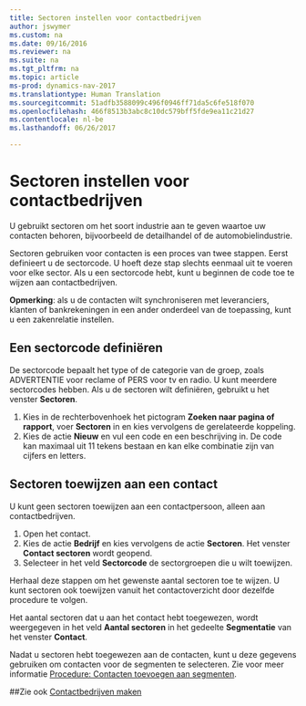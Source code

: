 ```yaml
---
title: Sectoren instellen voor contactbedrijven
author: jswymer
ms.custom: na
ms.date: 09/16/2016
ms.reviewer: na
ms.suite: na
ms.tgt_pltfrm: na
ms.topic: article
ms-prod: dynamics-nav-2017
ms.translationtype: Human Translation
ms.sourcegitcommit: 51adfb3588099c496f0946ff71da5c6fe518f070
ms.openlocfilehash: 466f8513b3abc8c10dc579bff5fde9ea11c21d27
ms.contentlocale: nl-be
ms.lasthandoff: 06/26/2017

---
```

# <a name="set-up-industry-groups-for-contact-companies"></a>Sectoren instellen voor contactbedrijven
U gebruikt sectoren om het soort industrie aan te geven waartoe uw contacten behoren, bijvoorbeeld de detailhandel of de automobielindustrie.

Sectoren gebruiken voor contacten is een proces van twee stappen. Eerst definieert u de sectorcode. U hoeft deze stap slechts eenmaal uit te voeren voor elke sector. Als u een sectorcode hebt, kunt u beginnen de code toe te wijzen aan contactbedrijven.

**Opmerking**: als u de contacten wilt synchroniseren met leveranciers, klanten of bankrekeningen in een ander onderdeel van de toepassing, kunt u een zakenrelatie instellen.

## <a name="define-an-industry-group-code"></a>Een sectorcode definiëren
De sectorcode bepaalt het type of de categorie van de groep, zoals ADVERTENTIE voor reclame of PERS voor tv en radio. U kunt meerdere sectorcodes hebben. Als u de sectoren wilt definiëren, gebruikt u het venster **Sectoren**.

1. Kies in de rechterbovenhoek het pictogram **Zoeken naar pagina of rapport**, voer **Sectoren** in en kies vervolgens de gerelateerde koppeling.
2. Kies de actie **Nieuw** en vul een code en een beschrijving in. De code kan maximaal uit 11 tekens bestaan en kan elke combinatie zijn van cijfers en letters.

## <a name="assign-industry-groups-to-a-contact"></a>Sectoren toewijzen aan een contact
U kunt geen sectoren toewijzen aan een contactpersoon, alleen aan contactbedrijven.

1. Open het contact.
2. Kies de actie **Bedrijf** en kies vervolgens de actie **Sectoren**. Het venster **Contact sectoren** wordt geopend.
3. Selecteer in het veld **Sectorcode** de sectorgroepen die u wilt toewijzen.

Herhaal deze stappen om het gewenste aantal sectoren toe te wijzen. U kunt sectoren ook toewijzen vanuit het contactoverzicht door dezelfde procedure te volgen.

Het aantal sectoren dat u aan het contact hebt toegewezen, wordt weergegeven in het veld **Aantal sectoren** in het gedeelte **Segmentatie** van het venster **Contact**.

Nadat u sectoren hebt toegewezen aan de contacten, kunt u deze gegevens gebruiken om contacten voor de segmenten te selecteren. Zie voor meer informatie [Procedure: Contacten toevoegen aan segmenten](marketing-add-contact-segment.md).

##<a name="see-also"></a>Zie ook
[Contactbedrijven maken](marketing-create-contact-companies.md)


